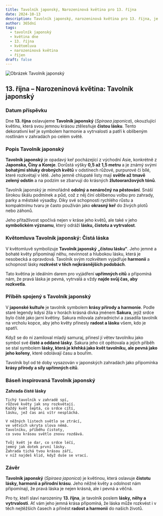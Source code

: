 ```yaml
---
title: Tavolník japonský, Narozeninová květina pro 13. října
date: 2024-10-13
description: Tavolník japonský, narozeninová květina pro 13. října, je symbolem Čistá láska. Objevte její jedinečný význam, fascinující příběhy a poezii, která oslavuje její krásu.
author: 365dní
tags:
  - tavolník japonský
  - květina dne
  - 13. října
  - květomluva
  - narozeninová květina
  - říjen
draft: false
---
```


![Obrázek Tavolník japonský](https://cdn.pixabay.com/photo/2020/04/21/04/50/meadowsweet-trees-5070844_1280.jpg#center)


## 13. října – Narozeninová květina: Tavolník japonský

### Datum příspěvku

Dne **13. října** oslavujeme **Tavolník japonský** (_Spiraea japonica_), okouzlující květinu, která svou jemnou krásou ztělesňuje **čistou lásku**. Tento dekorativní keř je symbolem harmonie a vytrvalosti a patří k oblíbeným rostlinám v zahradách po celém světě.

### Popis Tavolník japonský

**Tavolník japonský** je opadavý keř pocházející z východní Asie, konkrétně z **Japonska, Číny a Koreje**. Dorůstá výšky **0,5 až 1,5 metru** a je známý svými **bohatými shluky drobných květů** v odstínech růžové, purpurové či bílé, které rozkvétají v létě. Jeho jemně chlupaté listy mají **světle až tmavě zelený odstín** a na podzim se zbarvují do krásných **žlutooranžových tónů**.

Tavolník japonský je mimořádně **odolný a nenáročný na pěstování**. Snáší širokou škálu podmínek a půd, což z něj činí oblíbenou volbu pro zahrady, parky a městské výsadby. Díky své schopnosti rychlého růstu a kompaktnímu tvaru je často používán jako **okrasný keř** do živých plotů nebo záhonů.

Jeho přitažlivost spočívá nejen v kráse jeho květů, ale také v jeho **symbolickém významu**, který odráží **lásku, čistotu a vytrvalost**.

### Květomluva Tavolník japonský: Čistá láska

V květomluvě symbolizuje **Tavolník japonský** **„čistou lásku“**. Jeho jemné a bohaté květy připomínají něhu, nevinnost a hlubokou lásku, která je nesobecká a opravdová. Tavolník svým rozkvětem vyjadřuje **harmonii** a schopnost lásky **rozkvést v těch nejkrásnějších podobách**.

Tato květina je ideálním darem pro vyjádření **upřímných citů** a připomíná nám, že pravá láska je pevná, vytrvalá a vždy **najde svůj čas, aby rozkvetla**.

### Příběh spojený s Tavolník japonský

V **japonské kultuře** je tavolník symbolem **krásy přírody a harmonie**. Podle staré legendy kdysi žila v horách krásná dívka jménem **Sakura**, jejíž srdce bylo čisté jako jarní květiny. Sakura milovala zahradnictví a zasadila tavolník na vrcholu kopce, aby jeho květy přinesly **radost a lásku** všem, kdo je spatří.

Když se do ní zamiloval mladý samuraj, přinesl jí větev tavolníku jako symbol své **čisté a oddané lásky**. Sakura jeho cit opětovala a jejich příběh se stal symbolem **lásky, která je křehká jako květ tavolníku, ale pevná jako jeho kořeny**, které odolávají času a bouřím.

Tavolník byl od té doby vysazován v japonských zahradách jako připomínka **krásy přírody a síly upřímných citů**.

### Báseň inspirovaná Tavolník japonský

**Zahrada čisté lásky**

```
Tichý tavolník v zahradě spí,  
růžové květy jak sny rozkvétají.  
Každý květ šeptá, co srdce cítí,  
lásku, jež čas ani vítr nespláchá.  

V něžných listech světlo se ztrácí,  
ve větvích ukryta slova němá.  
Tavolníku, příběhu čistoty,  
co svou krásou světlo znovu rozdává.  

Tvůj květ je dar, co srdce léčí,  
jemný jak dotek první lásky.  
Zahrada tichá tvou krásou září,  
v níž najdeš klid, když duše se vrací.  
```

### Závěr

**Tavolník japonský** (_Spiraea japonica_) je květinou, která oslavuje **čistotu lásky, harmonii a přírodní krásu**. Jeho něžné květy a odolnost nám připomínají, že pravá láska je nejen krásná, ale i pevná a věčná.

Pro ty, kteří slaví narozeniny **13. října**, je tavolník poslem **lásky, něhy a vytrvalosti**. Ať vám jeho jemná krása připomíná, že láska může rozkvést i v těch nejtěžších časech a přinést **radost a harmonii** do našich životů.